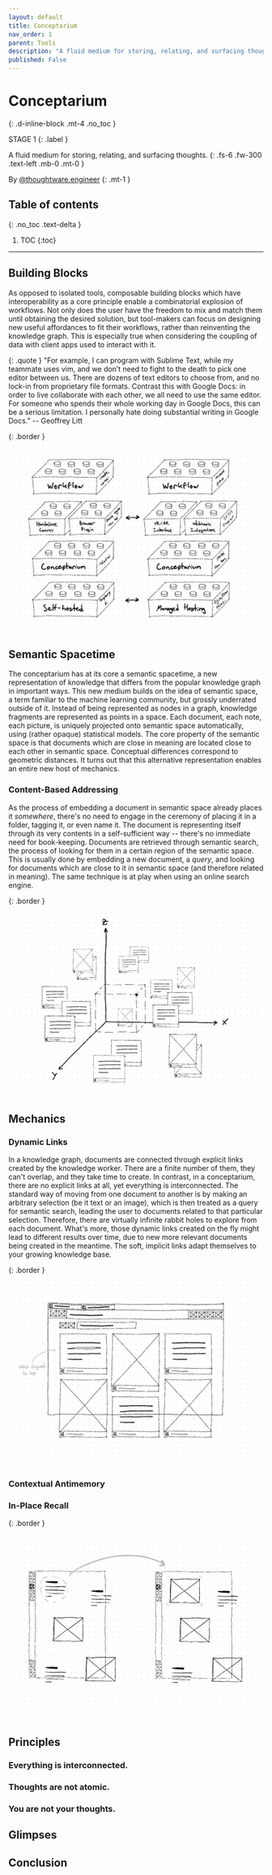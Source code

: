 ```yaml
---
layout: default
title: Conceptarium
nav_order: 1
parent: Tools
description: "A fluid medium for storing, relating, and surfacing thoughts."
published: False
---
```


# Conceptarium
{: .d-inline-block .mt-4 .no_toc }

STAGE 1
{: .label }

A fluid medium for storing, relating, and surfacing thoughts.
{: .fs-6 .fw-300 .text-left .mb-0 .mt-0 }

By [@thoughtware.engineer](https://paulbricman.com/)
{: .mt-1 }

## Table of contents
{: .no_toc .text-delta }

1. TOC
{:toc}

---

## Building Blocks

As opposed to isolated tools, composable building blocks which have interoperability as a core principle enable a combinatorial explosion of workflows. Not only does the user have the freedom to mix and match them until obtaining the desired solution, but tool-makers can focus on designing new useful affordances to fit their workflows, rather than reinventing the knowledge graph. This is especially true when considering the coupling of data with client apps used to interact with it.

{: .quote }
"For example, I can program with Sublime Text, while my teammate uses vim, and we don’t need to fight to the death to pick one editor between us. There are dozens of text editors to choose from, and no lock-in from proprietary file formats. Contrast this with Google Docs: in order to live collaborate with each other, we all need to use the same editor. For someone who spends their whole working day in Google Docs, this can be a serious limitation. I personally hate doing substantial writing in Google Docs." -- Geoffrey Litt

{: .border }
![](/assets/images/buildingblocks.png)

## Semantic Spacetime

The conceptarium has at its core a semantic spacetime, a new representation of knowledge that differs from the popular knowledge graph in important ways. This new medium builds on the idea of semantic space, a term familiar to the machine learning community, but grossly underrated outside of it. Instead of being represented as nodes in a graph, knowledge fragments are represented as points in a space. Each document, each note, each picture, is uniquely projected onto semantic space automatically, using (rather opaque) statistical models. The core property of the semantic space is that documents which are close in meaning are located close to each other in semantic space. Conceptual differences correspond to geometric distances. It turns out that this alternative representation enables an entire new host of mechanics.

### Content-Based Addressing

As the process of embedding a document in semantic space already places it *somewhere*, there's no need to engage in the ceremony of placing it in a folder, tagging it, or even name it. The document is representing itself through its very contents in a self-sufficient way -- there's no immediate need for book-keeping. Documents are retrieved through semantic search, the process of looking for them in a certain region of the semantic space. This is usually done by embedding a new document, a *query*, and looking for documents which are close to it in semantic space (and therefore related in meaning). The same technique is at play when using an online search engine.

{: .border }
![](/assets/images/semanticspacetime.png)

## Mechanics

### Dynamic Links

In a knowledge graph, documents are connected through explicit links created by the knowledge worker. There are a finite number of them, they can't overlap, and they take time to create. In contrast, in a conceptarium, there are no explicit links at all, yet everything is interconnected. The standard way of moving from one document to another is by making an arbitrary selection (be it text or an image), which is then treated as a query for semantic search, leading the user to documents related to that particular selection. Therefore, there are virtually infinite rabbit holes to explore from each document. What's more, those dynamic links created on the fly might lead to different results over time, due to new more relevant documents being created in the meantime. The soft, implicit links adapt themselves to your growing knowledge base.   

{: .border }
![](/assets/images/dynamiclinks.png)

### Contextual Antimemory

### In-Place Recall

{: .border }
![](/assets/images/inplacerecall.png)

## Principles

### Everything is interconnected.

### Thoughts are not atomic.

### You are not your thoughts.

## Glimpses

## Conclusion